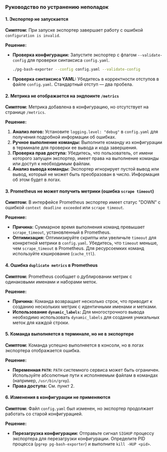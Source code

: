 ### Руководство по устранению неполадок

#### 1. Экспортер не запускается

**Симптом:** При запуске экспортер завершает работу с ошибкой `configuration is invalid`.

**Решение:**
*   **Проверка конфигурации:** Запустите экспортер с флагом `--validate-config` для проверки синтаксиса `config.yaml`.
    ```sh
    ./pg-bash-exporter --config config.yaml --validate-config
    ```
*   **Проверка синтаксиса YAML:** Убедитесь в корректности отступов в файле `config.yaml`. Стандартный отступ — два пробела.

#### 2. Метрика не отображается на эндпоинте `/metrics`

**Симптом:** Метрика добавлена в конфигурацию, но отсутствует на странице `/metrics`.

**Решение:**
1.  **Анализ логов:** Установите `logging.level: "debug"` в `config.yaml` для получения подробной информации об ошибках.
2.  **Ручное выполнение команды:** Выполните команду из конфигурации в терминале для проверки ее вывода и кода завершения.
3.  **Проверка прав доступа:** Убедитесь, что пользователь, от имени которого запущен экспортер, имеет права на выполнение команды или доступ к необходимым файлам.
4.  **Анализ вывода команды:** Экспортер игнорирует пустой вывод или вывод, который не может быть преобразован в число. Информация об этом будет в логах.

#### 3. Prometheus не может получить метрики (ошибка `scrape timeout`)

**Симптом:** В интерфейсе Prometheus экспортер имеет статус "DOWN" с ошибкой `context deadline exceeded` или `scrape timeout`.

**Решение:**
*   **Причина:** Суммарное время выполнения команд превышает `scrape_timeout`, установленный в Prometheus.
*   **Оптимизация:** Оптимизируйте скрипты или увеличьте `timeout` для конкретной метрики в `config.yaml`. Убедитесь, что `timeout` меньше, чем `scrape_timeout` в Prometheus. Для ресурсоемких команд используйте кэширование (`cache_ttl`).

#### 4. Ошибка `duplicate metrics` в Prometheus

**Симптом:** Prometheus сообщает о дублировании метрик с одинаковыми именами и наборами меток.

**Решение:**
*   **Причина:** Команда возвращает несколько строк, что приводит к созданию нескольких метрик с идентичными именами и метками.
*   **Использование `dynamic_labels`:** Для многострочного вывода необходимо использовать `dynamic_labels` для создания уникальных меток для каждой строки.

#### 5. Команда выполняется в терминале, но не в экспортере

**Симптом:** Команда успешно выполняется в консоли, но в логах экспортера отображается ошибка.

**Решение:**
*   **Переменная `PATH`:** `PATH` системного сервиса может быть ограничен. Используйте абсолютные пути к исполняемым файлам в командах (например, `/usr/bin/grep`).
*   **Права доступа:** См. пункт 2.

#### 6. Изменения в конфигурации не применяются

**Симптом:** Файл `config.yaml` был изменен, но экспортер продолжает работать со старой конфигурацией.

**Решение:**
*   **Перезагрузка конфигурации:** Отправьте сигнал `SIGHUP` процессу экспортера для перезагрузки конфигурации. Определите PID процесса (`pgrep pg-bash-exporter`) и выполните `kill -HUP <pid>`.